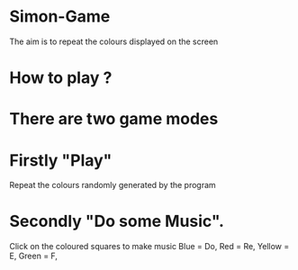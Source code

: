 # Simon-Game
  The aim is to repeat the colours displayed on the screen
# How to play ?
# There are two game modes
# Firstly "Play"
   Repeat the colours randomly generated by the program
# Secondly "Do some Music".
   Click on the coloured squares to make music
   Blue = Do,
   Red = Re,
   Yellow = E,
   Green = F,
